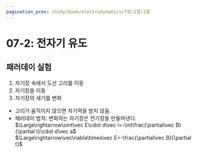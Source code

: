 ```yaml
---
pagination_prev: study/book/electrodynamics/7장/1절/1절
---
```

# 07-2: 전자기 유도
## 패러데이 실험
1. 자기장 속에서 도선 고리를 이동
1. 자기장을 이동
1. 자기장의 세기를 변화
* 고리가 움직이지 않으면 자기력을 받지 않음.
* 패러데이 법칙: 변화하는 자기장은 전기장을 만들어낸다.  
$\Large\rightarrow\oint\vec E\cdot d\vec l=-\int\frac{\partial\vec B}{\partial t}\cdot d\vec a$  
$\Large\rightarrow\vec\nabla\times\vec E=-\frac{\partial\vec B}{\partial t}$  